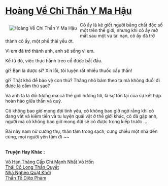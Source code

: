 <a href="https://truyenwiki.net/hoang-ve-chi-than-y-ma-hau.35305/" title="Hoàng Về Chi Thần Y Ma Hậu"><h1>Hoàng Về Chi Thần Y Ma Hậu</h1></a><div style="display:table"><img align="right" style="float: left; padding: 10px;" src="https://truyenwiki.net/a/img/str/src/35305.jpg" alt="Hoàng Về Chi Thần Y Ma Hậu">Cô ấy là kẻ giết người bằng chất độc số một trên thế giới, nhưng khi cô ấy mở mắt sau một vụ tai nạn, cô ấy đã trở thành cô ấy, một phế thải yếu ớt.<p></p> Vì em đã trở thành anh, anh sẽ sống vì em.<p></p> Kể từ đó, việc thực hành treo cổ được bắt đầu.<p></p> gì? Bạn là dược sĩ? Xin lỗi, tôi luyện rất nhiều thuốc cấp thần!<p></p> gì? Thật khó để bảo vệ con thú? Thằng nhỏ bám theo ta mà không đuổi đi được là cầm thú sao?<p></p> Và anh ta là đối tượng mà cả thế giới hướng tới, là sự tồn tại của sự kết hợp hoàn hảo giữa thần và quỷ.<p></p> Cô không bao giờ mong đợi tình yêu, cô không bao giờ ngờ rằng khi cô đang vất vả kiếm tiền và tu luyện quái vật ở thế giới khác, cô đã gặp anh, người mà cô không bao giờ mong đợi sẽ có được trong kiếp trước ...<p></p> Bài này nam nữ cường thụ, thân tâm trong sạch, cưng chiều một nhà đến cùng, mọi người yên tâm đi ~~</div><p><br><b>Truyện Hay Khác :</b></p><a href="https://truyenwiki.net/vo-han-thang-cap-chi-manh-nhat-vo-hon.35613/" alt="Vô Hạn Thăng Cấp Chi Mạnh Nhất Võ Hồn">Vô Hạn Thăng Cấp Chi Mạnh Nhất Võ Hồn</a><br/><a href="https://sangtacviet.wordpress.com/2020/10/22/thai-co-long-than-quyet/" alt="Thái Cổ Long Thần Quyết">Thái Cổ Long Thần Quyết</a><br/><a href="https://sangtacviet.wordpress.com/2020/10/22/nha-ngheo-quat-khoi/" alt="Nhà Nghèo Quật Khởi">Nhà Nghèo Quật Khởi</a><br/><a href="https://github.com/nownovels/wikidich/tree/master/truyenhay/36215" alt="Thần Tế Diệp Phàm">Thần Tế Diệp Phàm</a><br/>